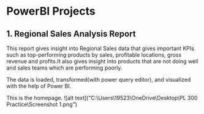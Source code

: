 # PowerBI Projects
## 1. Regional Sales Analysis Report

This report gives insight into Regional Sales data that gives important KPIs such as top-performing products by sales, profitable locations, gross revenue and profits.It also gives insight into products that are not doing well and sales teams which are performing poorly.

The data is loaded, transformed(with power query editor), and visualized with the help of Power BI.

This is the homepage.
![alt text]("C:\Users\19523\OneDrive\Desktop\PL 300 Practice\Screenshot 1.png")



   

